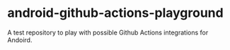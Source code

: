# android-github-actions-playground
A test repository to play with possible Github Actions integrations for Andoird.
